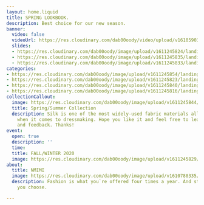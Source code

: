 ```yaml
---
layout: home.liquid
title: SPRING LOOKBOOK.
description: Best choice for our new season.
banner:
  video: false
  videoUrl: https://res.cloudinary.com/dab00oody/video/upload/v1610590394/landing/video_sna4xd.mp4
  slides:
  - https://res.cloudinary.com/dab00oody/image/upload/v1611245824/landing/8c8930efa8d4588a01c5_1_hw06fk.jpg
  - https://res.cloudinary.com/dab00oody/image/upload/v1611245835/landing/686fb5042d3fdd61842e_dm2rcv.jpg
  - https://res.cloudinary.com/dab00oody/image/upload/v1611245833/landing/435ed7e14cdabc84e5cb_1_pvuvnh.jpg
categories:
- https://res.cloudinary.com/dab00oody/image/upload/v1611245854/landing/dd2798fc0cc7fc99a5d6_tup0o2.jpg
- https://res.cloudinary.com/dab00oody/image/upload/v1611245823/landing/7cc8c31d5726a778fe37_qkmnp3.jpg
- https://res.cloudinary.com/dab00oody/image/upload/v1611245840/landing/700333c0a7fb57a50eea_uuqggn.jpg
- https://res.cloudinary.com/dab00oody/image/upload/v1611245816/landing/0ca05176c54d35136c5c_decbbl.jpg
collectionCallout:
  image: https://res.cloudinary.com/dab00oody/image/upload/v1611245844/landing/a258a4f303c8f396aad9_hcerk7.jpg
  title: Spring/Summer Collection
  description: Silk is one of the most widely-used fabric materials all over the world
    when it comes to dressmaking. Hope you like it and feel free to leave comments
    and feedback. Thanks!
event:
  open: true
  description: ''
  time: 
  title: FALL/WINTER 2020
  image: https://res.cloudinary.com/dab00oody/image/upload/v1611245829/landing/51bdf359a262523c0b73_jmf1sh.jpg
about:
  title: NMIMI
  image: https://res.cloudinary.com/dab00oody/image/upload/v1610780335/landing/326a1f72bf494f171658_onjbe4.jpg
  description: Fashion is what you`re offered four times a year. And style is what
    you choose.

---
```

